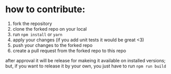 # how to contribute:

1. fork the repository 
2. clone the forked repo on your local 
3. run `npm install` or `yarn`
4. apply your changes (if you add unit tests it would be great <3)
5. push your changes to the forked repo
6. create a pull request from the forked repo to this repo


after approval it will be release for makeing it available on installed versions; but, if you want to release it by your own,
you just have to run `npm run build`
